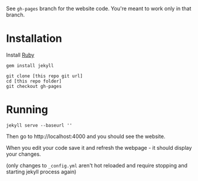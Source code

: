 See `gh-pages` branch for the website code. You're meant to work only in that branch.

Installation
============

Install [Ruby](http://rubyinstaller.org/downloads/)

`gem install jekyll`

```
git clone [this repo git url]
cd [this repo folder]
git checkout gh-pages
```

Running
=======

`jekyll serve --baseurl ''`

Then go to http://localhost:4000 and you should see the website.

When you edit your code save it and refresh the webpage - it should display your changes. 

(only changes to `_config.yml` aren't hot reloaded and require stopping and starting jekyll process again)